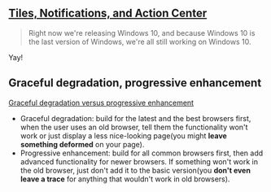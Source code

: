 ## [Tiles, Notifications, and Action Center](https://channel9.msdn.com/Events/Ignite/2015/BRK2352)
> Right now we're releasing Windows 10, and because Windows 10 is the last version of Windows, we're all still working on Windows 10.

Yay!

## Graceful degradation, progressive enhancement
[Graceful degradation versus progressive enhancement](http://www.w3.org/wiki/Graceful_degradation_versus_progressive_enhancement)

* Graceful degradation: build for the latest and the best browsers first, when the user uses an old browser, tell them the functionality won't work or just display a less nice-looking page(you might **leave something deformed** on your page).
* Progressive enhancement: build for all common browsers first, then add advanced functionality for newer browsers. If something won't work in the old browser, just don't add it to the basic version(you **don't even leave a trace** for anything that wouldn't work in old browsers).